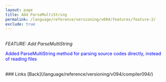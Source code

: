 ```yaml
---
layout: page
title: Add ParseMultiString
permalink: /language/reference/versioning/v094/features/feature-2/
exclude: true
---
```

<br>_FEATURE: Add ParseMultiString_

<span style="color:blue">Added ParseMultiString method for parsing source codes directly, instead of reading files</span>


<br>
### Links
[Back](/language/reference/versioning/v094/compiler094/)
